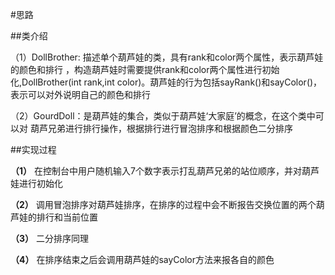 #思路

##类介绍

（1）DollBrother: 描述单个葫芦娃的类，具有rank和color两个属性，表示葫芦娃的颜色和排行
，构造葫芦娃时需要提供rank和color两个属性进行初始化,DollBrother(int rank,int color)。葫芦娃的行为包括sayRank()和sayColor()，表示可以对外说明自己的颜色和排行

（2）GourdDoll：是葫芦娃的集合，类似于葫芦娃‘大家庭’的概念，在这个类中可以对
葫芦兄弟进行排行操作，根据排行进行冒泡排序和根据颜色二分排序

##实现过程

**（1）**
在控制台中用户随机输入7个数字表示打乱葫芦兄弟的站位顺序，并对葫芦娃进行初始化

**（2）**
调用冒泡排序对葫芦娃排序，在排序的过程中会不断报告交换位置的两个葫芦娃的排行和当前位置

**（3）**
二分排序同理

**（4）**
在排序结束之后会调用葫芦娃的sayColor方法来报各自的颜色
